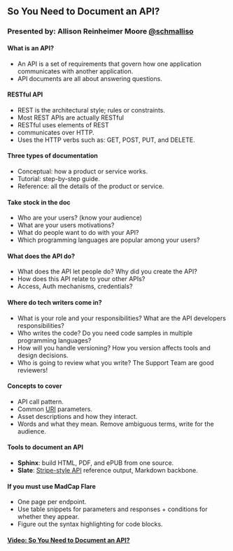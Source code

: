 ## So You Need to Document an API?

### Presented by: Allison Reinheimer Moore [@schmalliso](https://twitter.com/schmalliso)

#### What is an API?
* An API is a set of requirements that govern how one application communicates with another application.
* API documents are all about answering questions.

#### RESTful API
* REST is the architectural style; rules or constraints.
* Most REST APIs are actually RESTful
* RESTful uses elements of REST
* communicates over HTTP.
* Uses the HTTP verbs such as: GET, POST, PUT, and DELETE.

#### Three types of documentation
* Conceptual: how a product or service works.
* Tutorial: step-by-step guide.
* Reference: all the details of the product or service.


#### Take stock in the doc
* Who are your users? (know your audience)
* What are your users motivations?
* What do people want to do with your API?
* Which programming languages are popular among your users?


#### What does the API do?
* What does the API let people do? Why did you create the API?
* How does this API relate to your other APIs?
* Access, Auth mechanisms, credentials?


#### Where do tech writers come in?
* What is your role and your responsibilities? What are the API developers responsibilities?
* Who writes the code? Do you need code samples in multiple programming languages?
* How will you handle versioning? How you version affects tools and design decisions.
* Who is going to review what you write? The Support Team are good reviewers!


#### Concepts to cover
* API call pattern.
* Common [URI](https://en.wikipedia.org/wiki/Uniform_Resource_Identifier) parameters.
* Asset descriptions and how they interact.
* Words and what they mean. Remove ambiguous terms, write for the audience.


#### Tools to document an API
* **Sphinx**: build HTML, PDF, and ePUB from one source.
* **Slate**: [Stripe-style API](https://stripe.com/docs/api) reference output, Markdown backbone.


#### If you must use MadCap Flare
* One page per endpoint.
* Use table snippets for parameters and responses + conditions for whether they appear.
* Figure out the syntax highlighting for code blocks.


#### [Video: So You Need to Document an API?](https://youtu.be/KSXL-BDoGOw)
